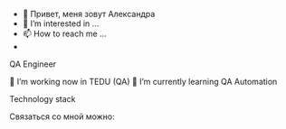- 👋 Привет, меня зовут Александра
- 👀 I’m interested in ...
- 📫 How to reach me ...
- 

QA Engineer

🌱 I’m working now in TEDU (QA)
💞️ I’m currently learning QA Automation


Technology stack



Связаться со мной можно:




